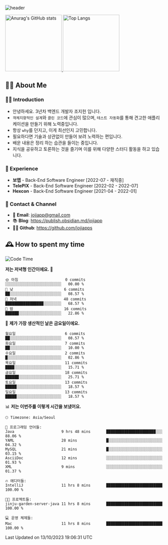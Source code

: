 ![header](https://capsule-render.vercel.app/api?type=transparent&fontColor=6b32af&height=200&text=Back-End%20Developer&fontSize=60)

<a href="#">
  <img height="180px" src="https://github-readme-stats.vercel.app/api?username=jojiapps&show_icons=true&theme=midnight-purple&locale=kr" alt="Anurag's GitHub stats"/>
</a>

<a href="#">
  <img height="180px" src="https://github-readme-stats.vercel.app/api/top-langs/?username=jojiapps&theme=midnight-purple&layout=compact&locale=kr" alt="Top Langs"/>
</a>

## 💁‍♂️ About Me

### 🙇‍♂️ Introduction

- 안녕하세요. 3년차 백엔드 개발자 조지헌 입니다.
- `객체지향적인 설계`와 `클린 코드`에 관심이 많으며, `테스트 자동화`를 통해 견고한 애플리케이션을 만들기 위해 노력중입니다.
- 항상 `why`를 던지고, 이게 최선인지 고민합니다.
- 필요하다면 기술과 상관없이 만들어 보려 노력하는 편입니다.
- 배운 내용은 정리 하는 습관을 들이는 중입니다.
- 지식을 공유하고 토론하는 것을 즐기며 이를 위해 다양한 스터디 활동을 하고 있습니다.

### 💼 Experience

- **보맵** - Back-End Software Engineer [2022-07 - 재직중]
- **TelePIX** - Back-End Software Engineer [2022-02 - 2022-07]
- **Hexcon** - Back-End Software Engineer [2021-04 - 2022-01]

### 🤝 Contact & Channel

- 📧 **Email**: jojiapp@gmail.com
- 📚 **Blog**: https://publish.obsidian.md/jojiapp
- 👨‍💻 **Github**: https://github.com/jojiapps

## 🕰 How to spent my time
<!--START_SECTION:waka-->
![Code Time](http://img.shields.io/badge/Code%20Time-589%20hrs%2032%20mins-blue)

**저는 저녁형 인간이에요. 🦉** 

```text
🌞 아침                     0 commits           ░░░░░░░░░░░░░░░░░░░░░░░░░   00.00 % 
🌆 낮　                     6 commits           ██░░░░░░░░░░░░░░░░░░░░░░░   08.57 % 
🌃 저녁                     48 commits          █████████████████░░░░░░░░   68.57 % 
🌙 밤　                     16 commits          ██████░░░░░░░░░░░░░░░░░░░   22.86 % 
```
📅 **제가 가장 생산적인 날은 금요일이에요.** 

```text
월요일                      6 commits           ██░░░░░░░░░░░░░░░░░░░░░░░   08.57 % 
화요일                      7 commits           ██░░░░░░░░░░░░░░░░░░░░░░░   10.00 % 
수요일                      2 commits           █░░░░░░░░░░░░░░░░░░░░░░░░   02.86 % 
목요일                      11 commits          ████░░░░░░░░░░░░░░░░░░░░░   15.71 % 
금요일                      18 commits          ██████░░░░░░░░░░░░░░░░░░░   25.71 % 
토요일                      13 commits          █████░░░░░░░░░░░░░░░░░░░░   18.57 % 
일요일                      13 commits          █████░░░░░░░░░░░░░░░░░░░░   18.57 % 
```


📊 **저는 이번주를 이렇게 시간을 보냈어요.** 

```text
🕑︎ Timezone: Asia/Seoul

💬 프로그래밍 언어들: 
Java                     9 hrs 48 mins       ██████████████████████░░░   88.06 % 
YAML                     28 mins             █░░░░░░░░░░░░░░░░░░░░░░░░   04.32 % 
MySQL                    21 mins             █░░░░░░░░░░░░░░░░░░░░░░░░   03.15 % 
AsciiDoc                 12 mins             ░░░░░░░░░░░░░░░░░░░░░░░░░   01.93 % 
XML                      9 mins              ░░░░░░░░░░░░░░░░░░░░░░░░░   01.37 % 

🔥 에디터들: 
IntelliJ                 11 hrs 8 mins       █████████████████████████   100.00 % 

🐱‍💻 프로젝트들: 
jinju-garden-server-java 11 hrs 8 mins       █████████████████████████   100.00 % 

💻 운영 체제들: 
Mac                      11 hrs 8 mins       █████████████████████████   100.00 % 
```


 Last Updated on 13/10/2023 19:06:31 UTC
<!--END_SECTION:waka-->
